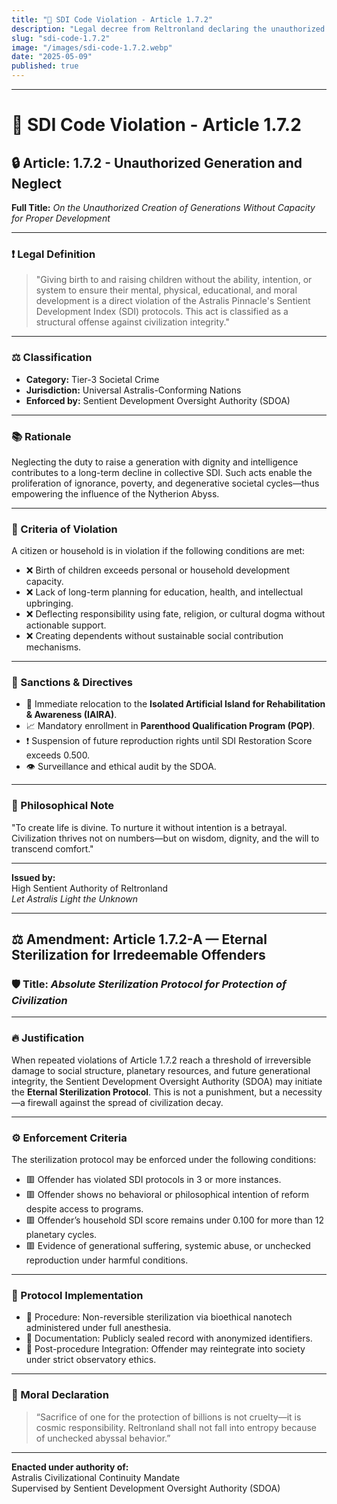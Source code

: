 ```yaml
---
title: "📜 SDI Code Violation - Article 1.7.2"
description: "Legal decree from Reltronland declaring the unauthorized creation of children without developmental capacity as a societal crime. Article 1.7.2 outlines strict criteria, sanctions, and the Eternal Sterilization Protocol for violators under the Astralis Pinnacle's SDI framework."
slug: "sdi-code-1.7.2"
image: "/images/sdi-code-1.7.2.webp"
date: "2025-05-09"
published: true
---
```


---

# 📜 SDI Code Violation - Article 1.7.2

## 🔒 Article: 1.7.2 - Unauthorized Generation and Neglect

**Full Title:** *On the Unauthorized Creation of Generations Without Capacity for Proper Development*

---

### ❗ Legal Definition

> "Giving birth to and raising children without the ability, intention, or system to ensure their mental, physical, educational, and moral development is a direct violation of the Astralis Pinnacle's Sentient Development Index (SDI) protocols. This act is classified as a structural offense against civilization integrity."

---

### ⚖️ Classification

- **Category:** Tier-3 Societal Crime
- **Jurisdiction:** Universal Astralis-Conforming Nations
- **Enforced by:** Sentient Development Oversight Authority (SDOA)

---

### 📚 Rationale

Neglecting the duty to raise a generation with dignity and intelligence contributes to a long-term decline in collective SDI. Such acts enable the proliferation of ignorance, poverty, and degenerative societal cycles—thus empowering the influence of the Nytherion Abyss.

---

### 🧪 Criteria of Violation

A citizen or household is in violation if the following conditions are met:

- ❌ Birth of children exceeds personal or household development capacity.
- ❌ Lack of long-term planning for education, health, and intellectual upbringing.
- ❌ Deflecting responsibility using fate, religion, or cultural dogma without actionable support.
- ❌ Creating dependents without sustainable social contribution mechanisms.

---

### 🔨 Sanctions & Directives

- 🚫 Immediate relocation to the **Isolated Artificial Island for Rehabilitation & Awareness (IAIRA)**.
- 📈 Mandatory enrollment in **Parenthood Qualification Program (PQP)**.
- ❗ Suspension of future reproduction rights until SDI Restoration Score exceeds 0.500.
- 👁️ Surveillance and ethical audit by the SDOA.

---

### 🌌 Philosophical Note

"To create life is divine. To nurture it without intention is a betrayal. Civilization thrives not on numbers—but on wisdom, dignity, and the will to transcend comfort."

---

**Issued by:**  
High Sentient Authority of Reltronland  
*Let Astralis Light the Unknown*

---

## ⚖️ Amendment: Article 1.7.2-A — Eternal Sterilization for Irredeemable Offenders

### 🛡️ Title: *Absolute Sterilization Protocol for Protection of Civilization*

---

### 🔥 Justification

When repeated violations of Article 1.7.2 reach a threshold of irreversible damage to social structure, planetary resources, and future generational integrity, the Sentient Development Oversight Authority (SDOA) may initiate the **Eternal Sterilization Protocol**. This is not a punishment, but a necessity—a firewall against the spread of civilization decay.

---

### ⚙️ Enforcement Criteria

The sterilization protocol may be enforced under the following conditions:

- 🟥 Offender has violated SDI protocols in 3 or more instances.
- 🟥 Offender shows no behavioral or philosophical intention of reform despite access to programs.
- 🟥 Offender’s household SDI score remains under 0.100 for more than 12 planetary cycles.
- 🟥 Evidence of generational suffering, systemic abuse, or unchecked reproduction under harmful conditions.

---

### 🧬 Protocol Implementation

- 🔬 Procedure: Non-reversible sterilization via bioethical nanotech administered under full anesthesia.
- 🧾 Documentation: Publicly sealed record with anonymized identifiers.
- 🧘 Post-procedure Integration: Offender may reintegrate into society under strict observatory ethics.

---

### 🛑 Moral Declaration

> “Sacrifice of one for the protection of billions is not cruelty—it is cosmic responsibility. Reltronland shall not fall into entropy because of unchecked abyssal behavior.”

---

**Enacted under authority of:**  
Astralis Civilizational Continuity Mandate  
Supervised by Sentient Development Oversight Authority (SDOA)
